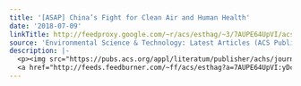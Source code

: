 ```yaml
---
title: '[ASAP] China’s Fight for Clean Air and Human Health'
date: '2018-07-09'
linkTitle: http://feedproxy.google.com/~r/acs/esthag/~3/7AUPE64UpVI/acs.est.8b03137
source: 'Environmental Science & Technology: Latest Articles (ACS Publications)'
description: |-
  <p><img src="https://pubs.acs.org/appl/literatum/publisher/achs/journals/content/esthag/0/esthag.ahead-of-print/acs.est.8b03137/20180709/images/medium/es-2018-03137a_0004.gif" alt="TOC Graphic"/></p><div><cite>Environmental Science & Technology</cite></div><div>DOI: 10.1021/acs.est.8b03137</div><div class="feedflare">
  <a href="http://feeds.feedburner.com/~ff/acs/esthag?a=7AUPE64UpVI:yDcWRy2KYf4:yIl2AUoC8zA"><img src="http://feeds.feedburner.com/~ff/acs/esthag?d=yIl2AUoC8zA" border="0"></img></a>
---
```

